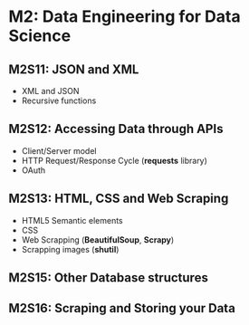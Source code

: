 # M2: Data Engineering for Data Science

## M2S11: JSON and XML
- XML and JSON
- Recursive functions


## M2S12: Accessing Data through APIs
- Client/Server model
- HTTP Request/Response Cycle (**requests** library)
- OAuth


## M2S13: HTML, CSS and Web Scraping
- HTML5 Semantic elements
- CSS
- Web Scrapping (**BeautifulSoup**, **Scrapy**)
- Scrapping images (**shutil**)


## M2S15: Other Database structures



## M2S16: Scraping and Storing your Data